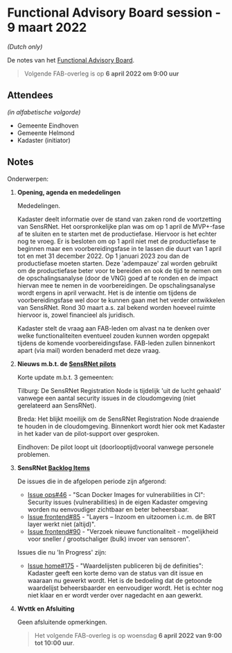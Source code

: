 # Functional Advisory Board session - 9 maart 2022

_(Dutch only)_

De notes van het [Functional Advisory Board](../FAB.md).

> Volgende FAB-overleg is op **6 april 2022 om 9:00 uur**

## Attendees

_(in alfabetische volgorde)_

- Gemeente Eindhoven
- Gemeente Helmond
- Kadaster (initiator)

## Notes

Onderwerpen:

1. **Opening, agenda en mededelingen**
   
     Mededelingen.
     
     Kadaster deelt informatie over de stand van zaken rond de voortzetting van SensRNet.
     Het oorspronkelijke plan was om op 1 april de MVP+-fase af te sluiten en te starten met de productiefase.
     Hiervoor is het echter nog te vroeg.
     Er is besloten om op 1 april niet met de productiefase te beginnen maar een voorbereidingsfase in te lassen die duurt van 1 april tot en met 31 december 2022.
     Op 1 januari 2023 zou dan de productiefase moeten starten.
     Deze 'adempauze' zal worden gebruikt om de productiefase beter voor te bereiden en ook de tijd te nemen om de opschalingsanalyse (door de VNG) goed af te ronden en de impact hiervan mee te nemen in de voorbereidingen.
     De opschalingsanalyse wordt ergens in april verwacht.
     Het is de intentie om tijdens de voorbereidingsfase wel door te kunnen gaan met het verder ontwikkelen van SensRNet.
     Rond 30 maart a.s. zal bekend worden hoeveel ruimte hiervoor is, zowel financieel als juridisch.

     Kadaster stelt de vraag aan FAB-leden om alvast na te denken over welke functionaliteiten eventueel zouden kunnen worden opgepakt tijdens de komende voorbereidingsfase.
     FAB-leden zullen binnenkort apart (via mail) worden benaderd met deze vraag.
     
2. **Nieuws m.b.t. de [SensRNet pilots](https://kadaster-labs.github.io/sensrnet-home/Pilots/)**

     Korte update m.b.t. 3 gemeenten:
     
     Tilburg: De SensRNet Registration Node is tijdelijk 'uit de lucht gehaald' vanwege een aantal security issues in de cloudomgeving (niet gerelateerd aan SensRNet).
     
     Breda: Het blijkt moeilijk om de SensRNet Registration Node draaiende te houden in de cloudomgeving. Binnenkort wordt hier ook met Kadaster in het kader van de pilot-support over gesproken.
     
     Eindhoven: De pilot loopt uit (doorlooptijd)vooral vanwege personele problemen.
     
3. **SensRNet [Backlog Items](https://github.com/orgs/kadaster-labs/projects/1)**
     
     De issues die in de afgelopen periode zijn afgerond:
     - [Issue ops#46](https://github.com/kadaster-labs/sensrnet-ops/issues/46) - "Scan Docker Images for vulnerabilities in CI":     
       Security issues (vulnerabilities) in de eigen Kadaster omgeving worden nu eenvoudiger zichtbaar en beter beheersbaar.
     - [Issue frontend#85](https://github.com/kadaster-labs/sensrnet-registry-frontend/issues/85) - "Layers – Inzoom en uitzoomen i.c.m. de BRT layer werkt niet (altijd)".
     - [Issue frontend#90](https://github.com/kadaster-labs/sensrnet-registry-frontend/issues/90) - "Verzoek nieuwe functionaliteit - mogelijkheid voor sneller / grootschaliger (bulk) invoer van sensoren".

     Issues die nu 'In Progress' zijn:
     - [Issue home#175](https://github.com/kadaster-labs/sensrnet-home/issues/175) - "Waardelijsten publiceren bij de definities":       
       Kadaster geeft een korte demo van de status van dit issue en waaraan nu gewerkt wordt.
       Het is de bedoeling dat de getoonde waardelijst beheersbaarder en eenvoudiger wordt.
       Het is echter nog niet klaar en er wordt verder over nagedacht en aan gewerkt.

5. **Wvttk en Afsluiting**

     Geen afsluitende opmerkingen.
     
     > Het volgende FAB-overleg is op woensdag **6 april 2022 van 9:00 tot 10:00 uur**.
